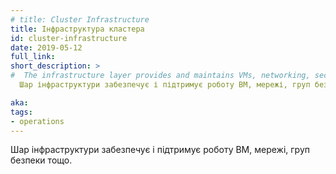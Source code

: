 ```yaml
---
# title: Cluster Infrastructure
title: Інфраструктура кластера
id: cluster-infrastructure
date: 2019-05-12
full_link:
short_description: >
#  The infrastructure layer provides and maintains VMs, networking, security groups and others.
  Шар інфраструктури забезпечує і підтримує роботу ВМ, мережі, груп безпеки тощо.

aka:
tags:
- operations
---
```

<!-- The infrastructure layer provides and maintains VMs, networking, security groups and others. -->
Шар інфраструктури забезпечує і підтримує роботу ВМ, мережі, груп безпеки тощо.
